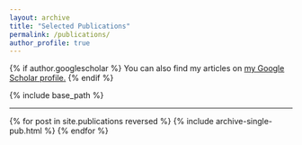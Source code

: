 ```yaml
---
layout: archive
title: "Selected Publications"
permalink: /publications/
author_profile: true
---
```


{% if author.googlescholar %}
  You can also find my articles on <u><a href="{{author.googlescholar}}">my Google Scholar profile</a>.</u>
{% endif %}

{% include base_path %}

<hr style="border-top:3px">

{% for post in site.publications reversed %}
  {% include archive-single-pub.html %}
{% endfor %}
